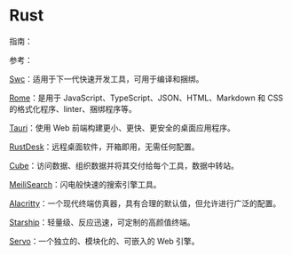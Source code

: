 # Rust

指南：





参考：

[Swc](https://swc.rs/)：适用于下一代快速开发工具，可用于编译和捆绑。

[Rome](https://rome.tools/#about-rome)：是用于 JavaScript、TypeScript、JSON、HTML、Markdown 和 CSS的格式化程序、linter、捆绑程序等。

[Tauri](https://tauri.studio/)：使用 Web 前端构建更小、更快、更安全的桌面应用程序。

[RustDesk](https://rustdesk.com/zh/)：远程桌面软件，开箱即用，无需任何配置。

[Cube](https://cube.dev/)：访问数据、组织数据并将其交付给每个工具，数据中转站。

[MeiliSearch](https://docs.meilisearch.com/)：闪电般快速的搜索引擎工具。

[Alacritty](https://alacritty.org/)：一个现代终端仿真器，具有合理的默认值，但允许进行广泛的配置。

[Starship](https://starship.rs/zh-CN/)：轻量级、反应迅速，可定制的高颜值终端。

[Servo](https://servo.org/)：一个独立的、模块化的、可嵌入的 Web 引擎。
